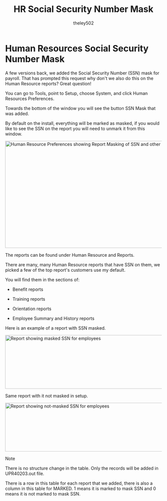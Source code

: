 ﻿---
title: HR Social Security Number Mask
description: New in October 2020 - Social Security Number Mask in Human Resources 
ms.date: 10/01/2020
ms.topic: article
ms.prod: dynamics-gp
author: theley502
ms.author: theley
manager: jswymer
---

# Human Resources Social Security Number Mask

A few versions back, we added the Social Security Number (SSN) mask for payroll. That has prompted this request why don't we also do this on the Human Resource reports? Great question!

You can go to Tools, point to Setup, choose System, and click Human Resources Preferences.

Towards the bottom of the window you will see the button SSN Mask that was added.

By default on the install, everything will be marked as masked, if you would like to see the SSN on the report you will need to unmark it from this window.

<img src="media/image36.png" alt="Human Resource Preferences showing Report Masking of SSN and other PII" width="619" height="343" />

The reports can be found under Human Resource and Reports.

There are many, many Human Resource reports that have SSN on them, we picked a few of the top report's customers use my default.

You will find them in the sections of:

- Benefit reports

- Training reports

- Orientation reports

- Employee Summary and History reports

Here is an example of a report with SSN masked.

<img src="media/image42.png" alt="Report showing masked SSN for employees" width="528" height="172" />

Same report with it not masked in setup.

<img src="media/image43.png" alt="Report showing not-masked SSN for employees" width="561" height="156" />

> [!NOTE]
> There is no structure change in the table. Only the records will be added in UPR40203.out file.
>
> There is a row in this table for each report that we added, there is also a column in this table for MARKED. 1 means it is marked to mask SSN and 0 means it is not marked to mask SSN.
